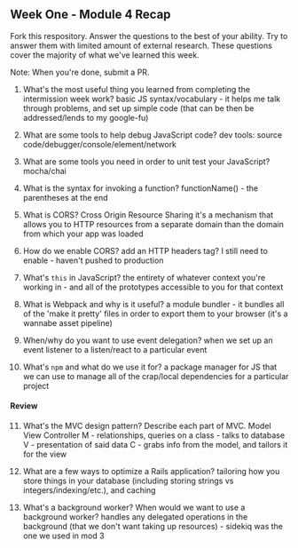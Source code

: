 ## Week One - Module 4 Recap

Fork this respository. Answer the questions to the best of your ability. Try to answer them with limited amount of external research. These questions cover the majority of what we've learned this week.

Note: When you're done, submit a PR.

1. What's the most useful thing you learned from completing the intermission week work?
basic JS syntax/vocabulary - it helps me talk through problems, and set up simple code (that can be then be addressed/lends to my google-fu)

2. What are some tools to help debug JavaScript code?
dev tools: source code/debugger/console/element/network

3. What are some tools you need in order to unit test your JavaScript?
mocha/chai

4. What is the syntax for invoking a function?
functionName() - the parentheses at the end

5. What is CORS?
Cross Origin Resource Sharing
it's a mechanism that allows you to HTTP resources from a separate domain than the domain from which your app was loaded

6. How do we enable CORS?
add an HTTP headers tag? I still need to enable - haven't pushed to production

7. What's `this` in JavaScript?
the entirety of whatever context you're working in - and all of the prototypes accessible to you for that context

8. What is Webpack and why is it useful?
a module bundler - it bundles all of the 'make it pretty' files in order to export them to your browser (it's a wannabe asset pipeline)

9. When/why do you want to use event delegation?
when we set up an event listener to a listen/react to a particular event

10. What's `npm` and what do we use it for?
a package manager for JS that we can use to manage all of the crap/local dependencies for a particular project

#### Review  
11. What's the MVC design pattern? Describe each part of MVC.
Model View Controller
M - relationships, queries on a class - talks to database
V - presentation of said data
C - grabs info from the model, and tailors it for the view

12. What are a few ways to optimize a Rails application?
tailoring how you store things in your database (including storing strings vs integers/indexing/etc.), and caching

13. What's a background worker? When would we want to use a background worker?
handles any delegated operations in the background (that we don't want taking up resources) - sidekiq was the one we used in mod 3
